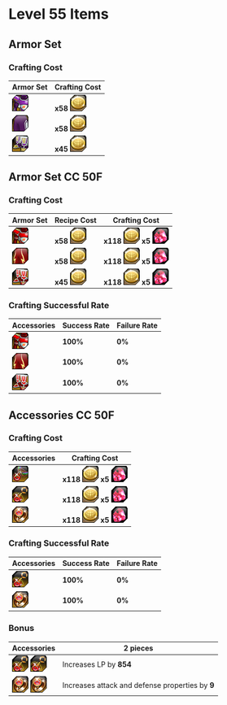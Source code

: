 # Level 55 Items

##  Armor Set

### Crafting Cost
| Armor Set | Crafting Cost |
| - | - |
| ![](../_images/jarmor55.png) | **x58** ![](../_images/cnormal.png) | 
| ![](../_images/parmor55.png) | **x58** ![](../_images/cnormal.png) | 
| ![](../_images/sarmor55.png) | **x45** ![](../_images/cnormal.png) | 


## Armor Set CC 50F

### Crafting Cost
| Armor Set | Recipe Cost | Crafting Cost |
| - | - | - |
| ![](../_images/jarmor552.png) | **x58** ![](../_images/cnormal.png) | **x118** ![](../_images/cnormal.png) **x5** ![](../_images/itemcc50.png) |
| ![](../_images/parmor552.png) | **x58** ![](../_images/cnormal.png) | **x118** ![](../_images/cnormal.png) **x5** ![](../_images/itemcc50.png) |
| ![](../_images/sarmor552.png) | **x45** ![](../_images/cnormal.png) | **x118** ![](../_images/cnormal.png) **x5** ![](../_images/itemcc50.png) |


### Crafting Successful Rate

| Accessories | Success Rate | Failure Rate |
| - | - | - |
| ![](../_images/jarmor552.png) | **100%** | **0%** |
| ![](../_images/parmor552.png) | **100%** | **0%** |
| ![](../_images/sarmor552.png) | **100%** | **0%** |


## Accessories CC 50F

### Crafting Cost
| Accessories  | Crafting Cost | 
| - | - |
| ![](../_images/neck55.png)| **x118** ![](../_images/cnormal.png) **x5** ![](../_images/itemcc50.png) |
| ![](../_images/ear55.png)| **x118** ![](../_images/cnormal.png) **x5** ![](../_images/itemcc50.png) |
| ![](../_images/rin55.png)| **x118** ![](../_images/cnormal.png) **x5** ![](../_images/itemcc50.png) |

### Crafting Successful Rate
| Accessories | Success Rate | Failure Rate |
| - | - | - |
| ![](../_images/ear55.png) | **100%** | **0%** |
| ![](../_images/rin55.png) | **100%** | **0%** |

### Bonus
| Accessories | 2 pieces
| - | - |
| ![](../_images/ear55.png) ![](../_images/ear55.png) | Increases LP by **854** |
| ![](../_images/rin55.png) ![](../_images/rin55.png) | Increases attack and defense properties by **9** |


